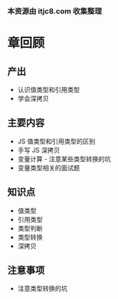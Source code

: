 ### 本资源由 itjc8.com 收集整理
# 章回顾

## 产出

- 认识值类型和引用类型
- 学会深拷贝

## 主要内容

- JS 值类型和引用类型的区别
- 手写 JS 深拷贝
- 变量计算 - 注意某些类型转换的坑
- 变量类型相关的面试题

## 知识点

- 值类型
- 引用类型
- 类型判断
- 类型转换
- 深拷贝

## 注意事项

- 注意类型转换的坑
